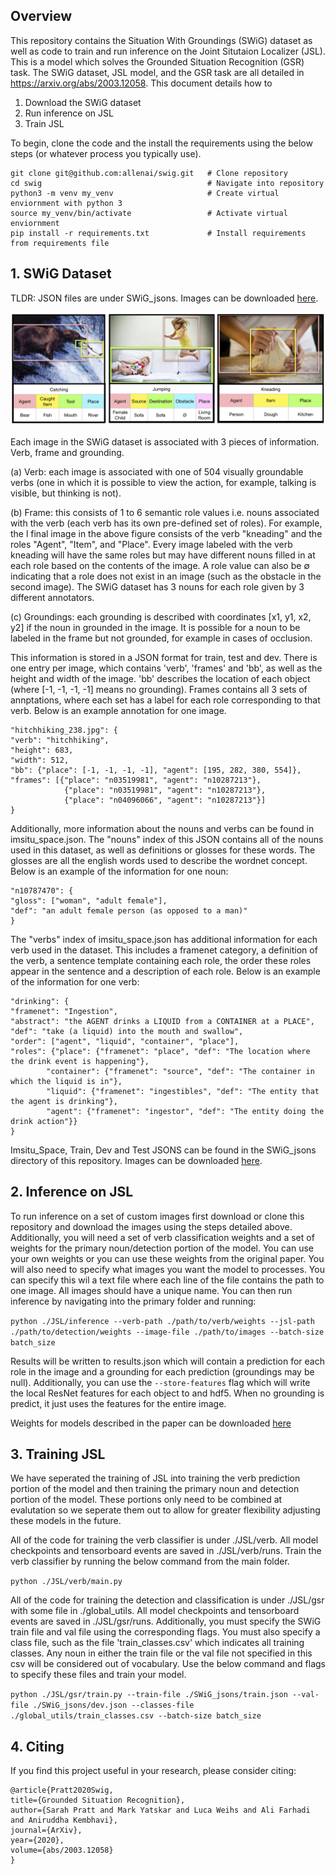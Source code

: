  ## Overview

This repository contains the Situation With Groundings (SWiG) dataset as
 well as code to train and run inference on the Joint Situtaion Localizer (JSL).
 This is a model which solves the Grounded Situation Recognition (GSR) task. The SWiG
 dataset, JSL model, and the GSR task are all detailed in https://arxiv.org/abs/2003.12058.
 This document details how to
 1. Download the SWiG dataset
 2. Run inference on JSL
 3. Train JSL
 
 To begin, clone the code and the install the requirements using the below steps (or whatever 
 process you typically use).
 
  ``` 
  git clone git@github.com:allenai/swig.git   # Clone repository
cd swig                                     # Navigate into repository
python3 -m venv my_venv                     # Create virtual enviornment with python 3
source my_venv/bin/activate                 # Activate virtual enviornment
pip install -r requirements.txt             # Install requirements from requirements file
  ```
 
 
 ## 1. SWiG Dataset
 
 TLDR: JSON files are under SWiG_jsons. Images can be downloaded [here](https://swig-data-weights.s3.us-east-2.amazonaws.com/images_512.zip).
 
 ![alt text](./images/banner.png)
  
  
  Each image in the SWiG dataset is associated with 3 pieces of information. Verb, frame and grounding.
  
  (a) Verb:
each image is associated with one of 504 visually groundable verbs (one
in which it is possible to view the action, for example, talking is visible, but
thinking is not). 

(b) Frame: this consists of 1 to 6 semantic role values i.e. nouns
associated with the verb (each verb has its own pre-defined set of roles). For example, the l
final image in the above figure consists of the verb "kneading" and the roles "Agent", "Item", 
and "Place".
Every image labeled with the verb kneading will have the same roles but may have
different nouns filled in at each role based on the contents of the image. A role
value can also be ∅ indicating that a role does not exist in an image (such as the 
obstacle in the second image). The SWiG dataset has 3 nouns for each role given by 3 different annotators.


(c) Groundings: each grounding is described with coordinates [x1, y1, x2, y2] if
the noun in grounded in the image. It is possible for a noun to be labeled in the
frame but not grounded, for example in cases of occlusion.

This information is stored in a JSON format for train, test and dev. There is one entry per image, which 
contains 'verb', 'frames' and 'bb', as well as the height and width of the image. 'bb' describes 
the location of each object (where [-1, -1, -1, -1] means no grounding). Frames contains all 3 sets of
annptations, where each set has a label for each role corresponding to that verb. Below is an example annotation
for one image.   

```
"hitchhiking_238.jpg": {
"verb": "hitchhiking", 
"height": 683, 
"width": 512, 
"bb": {"place": [-1, -1, -1, -1], "agent": [195, 282, 380, 554]}, 
"frames": [{"place": "n03519981", "agent": "n10287213"}, 
            {"place": "n03519981", "agent": "n10287213"}, 
            {"place": "n04096066", "agent": "n10287213"}]
}
```

Additionally, more information about the nouns and verbs can be found in imsitu_space.json. The "nouns" index of this 
JSON contains all of the nouns used in this dataset, as well as definitions or glosses for these words. The glosses are 
all the english words used to describe the wordnet concept. Below is an example of the information for one noun:
```
"n10787470": {
"gloss": ["woman", "adult female"], 
"def": "an adult female person (as opposed to a man)"
}
```

The "verbs" index of imsitu_space.json has additional information for each verb used in the dataset. This includes a 
framenet category, a definition of the verb, a sentence template containing each role, the order these roles appear in the sentence
and a description of each role. Below is an example of the information for one verb:

```
"drinking": {
"framenet": "Ingestion", 
"abstract": "the AGENT drinks a LIQUID from a CONTAINER at a PLACE", 
"def": "take (a liquid) into the mouth and swallow", 
"order": ["agent", "liquid", "container", "place"], 
"roles": {"place": {"framenet": "place", "def": "The location where the drink event is happening"}, 
        "container": {"framenet": "source", "def": "The container in which the liquid is in"}, 
        "liquid": {"framenet": "ingestibles", "def": "The entity that the agent is drinking"}, 
        "agent": {"framenet": "ingestor", "def": "The entity doing the drink action"}}
}
```
Imsitu_Space, Train, Dev and Test JSONS can be found in the SWiG_jsons directory of this repository. 
Images can be downloaded [here](https://swig-data-weights.s3.us-east-2.amazonaws.com/images_512.zip).

 
 
  ## 2. Inference on  JSL
  
  To run inference on a set of custom images first download or clone this repository and download the 
  images using the steps detailed above. Additionally, you will need a set of verb classification weights and a
  set of weights for the primary noun/detection portion of the model. You can use your own weights or you can
 use these weights from the original paper. You will also need to specify what images you want the model
 to processes. You can specify this wil a text file where each line of the file contains the path to one 
 image. All images should have a unique name. You can then run inference by navigating into the primary folder and running:
 
 ```python ./JSL/inference --verb-path ./path/to/verb/weights --jsl-path ./path/to/detection/weights --image-file ./path/to/images --batch-size batch_size```
 
  Results will be written to results.json which will contain a prediction for each role in the image and a grounding for each prediction 
  (groundings may be null). Additionally, you can use the ```--store-features``` flag which will write the local ResNet features for each object to and
  hdf5. When no grounding is predict, it just uses the features for the entire image.  
  
  
  Weights for models described in the paper can be downloaded [here](https://swig-data-weights.s3.us-east-2.amazonaws.com/weights.zip)
  
   ## 3. Training JSL
   
   We have seperated the training of JSL into training the verb prediction portion of the model and then training the 
   primary noun and detection portion of the model. These portions only need to be combined at evalutation so we seperate them out
   to allow for greater flexibility adjusting these models in the future.  
   
   All of the code for training the verb classifier is under ./JSL/verb. All model checkpoints and tensorboard events are saved in ./JSL/verb/runs. 
   Train the verb classifier by running the below command from the main folder.
   
   ```python ./JSL/verb/main.py```
   
   
   All of the code for training the detection and classification is under ./JSL/gsr with some file in ./global_utils. All model checkpoints and tensorboard events are saved in ./JSL/gsr/runs. 
   Additionally, you must specify the SWiG train file and val file using the corresponding flags. You must also specify a class file, such as the file 'train_classes.csv' which indicates all training
   classes. Any noun in either the train file or the val file not specified in this csv will be considered out of vocabulary. Use the below command and flags to specify these files
   and train your model.
   
   ```python ./JSL/gsr/train.py --train-file ./SWiG_jsons/train.json --val-file ./SWiG_jsons/dev.json --classes-file ./global_utils/train_classes.csv --batch-size batch_size```
 

  ## 4. Citing
  If you find this project useful in your research, please consider citing:


  ``` 
  @article{Pratt2020Swig,
  title={Grounded Situation Recognition},
  author={Sarah Pratt and Mark Yatskar and Luca Weihs and Ali Farhadi and Aniruddha Kembhavi},
  journal={ArXiv},
  year={2020},
  volume={abs/2003.12058}
  }
  ```